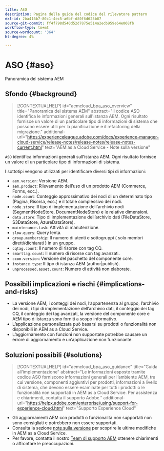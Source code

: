 ```yaml
---
title: ASO
description: Pagina della guida del codice del rilevatore pattern
exl-id: 2ba416b7-80c1-4ec5-a6bf-d80f6d625b07
source-git-commit: ff4f798d540d52d7875e514a2edb959e64e068fb
workflow-type: tm+mt
source-wordcount: '364'
ht-degree: 4%

---
```


# ASO {#aso}

Panoramica del sistema AEM

## Sfondo {#background}

>[!CONTEXTUALHELP]
>id="aemcloud_bpa_aso_overview"
>title="Panoramica del sistema AEM"
>abstract="Il codice ASO identifica le informazioni generali sull&#39;istanza AEM. Ogni risultato fornisce un valore di un particolare tipo di informazioni di sistema che possono essere utili per la pianificazione e il refactoring della migrazione."
>additional-url="https://experienceleague.adobe.com/docs/experience-manager-cloud-service/release-notes/release-notes/release-notes-current.html" text="AEM as a Cloud Service - Note sulla versione"

`ASO` identifica informazioni generali sull&#39;istanza AEM. Ogni risultato fornisce un valore di un particolare tipo di informazioni di sistema.

I sottotipi vengono utilizzati per identificare diversi tipi di informazioni:

* `aem.version`: Versione AEM.
* `aem.product`: Rilevamento dell’uso di un prodotto AEM (Commerce, Forms, ecc.).
* `node.count`: Conteggio approssimativo dei nodi di un determinato tipo (Pagina, Risorsa, ecc.) e il totale complessivo dei nodi.
* `node.store`: Il tipo di implementazione dell&#39;archivio nodi (SegmentNodeStore, DocumentNodeStore) e le relative dimensioni.
* `data.store`: Tipo di implementazione dell’archivio dati (FileDataStore, S3DataStore, AzureDataStore).
* `maintenance.task`: Attività di manutenzione.
* `slow.query`: Query lenta.
* `group.membership`: Il numero di utenti e sottogruppi ( solo membri diretti/dichiarati ) in un gruppo.
* `cqtag.count`: Il numero di risorse con tag CQ.
* `smarttag.count`: Il numero di risorse con tag avanzati.
* `ccom.version`: Versione del pacchetto del componente core.
* `instance.type`: Il tipo di istanza AEM (author|publish).
* `unprocessed.asset.count`: Numero di attività non elaborate.

## Possibili implicazioni e rischi {#implications-and-risks}

* La versione AEM, i conteggi dei nodi, l’appartenenza al gruppo, l’archivio dei nodi, i tipi di implementazione dell’archivio dati, il conteggio dei tag CQ, il conteggio dei tag avanzati, la versione del componente core e AEM tipo di istanza sono forniti a scopo informativo.
* L’applicazione personalizzata può basarsi su prodotti o funzionalità non disponibili in AEM as a Cloud Service.
* L’aggiornamento con funzioni non supportate potrebbe causare un errore di aggiornamento e un’applicazione non funzionante.

## Soluzioni possibili {#solutions}

>[!CONTEXTUALHELP]
>id="aemcloud_bpa_aso_guidance"
>title="Guida all&#39;implementazione"
>abstract="Le informazioni esposte tramite codice ASO forniscono informazioni generali per l’ambiente AEM, tra cui versione, componenti aggiuntivi per prodotti, informazioni a livello di sistema, che devono essere esaminate per tutti i prodotti o le funzionalità non supportati in AEM as a Cloud Service. Per assistenza e chiarimenti, contatta il supporto Adobe."
>additional-url="https://helpx.adobe.com/enterprise/using/support-for-experience-cloud.html" text="Supporto Experience Cloud"

* Gli aggiornamenti AEM con prodotti o funzionalità non supportati non sono consigliati e potrebbero non essere supportati.
* Consulta la sezione [note sulla versione](https://experienceleague.adobe.com/docs/experience-manager-cloud-service/release-notes/release-notes/release-notes-current.html?lang=it) per scoprire le ultime modifiche in AEM as a Cloud Service.
* Per favore, contatta il nostro [Team di supporto AEM](https://helpx.adobe.com/enterprise/using/support-for-experience-cloud.html) ottenere chiarimenti o affrontare le preoccupazioni.
